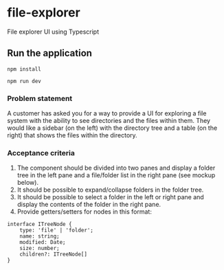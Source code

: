 # file-explorer

File explorer UI using Typescript

## Run the application

`npm install`

`npm run dev`

### Problem statement

A customer has asked you for a way to provide a UI for exploring a file system with the ability to
see directories and the files within them. They would like a sidebar (on the left) with the directory
tree and a table (on the right) that shows the files within the directory.

### Acceptance criteria

1. The component should be divided into two panes and display a folder tree in the left
   pane and a file/folder list in the right pane (see mockup below).
2. It should be possible to expand/collapse folders in the folder tree.
3. It should be possible to select a folder in the left or right pane and display the contents of
   the folder in the right pane.
4. Provide getters/setters for nodes in this format:

```
interface ITreeNode {
    type: 'file' | 'folder';
    name: string;
    modified: Date;
    size: number;
    children?: ITreeNode[]
}
```
